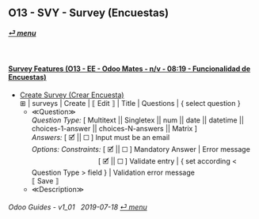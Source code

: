 ## O13 - SVY - Survey (Encuestas)
#### [_&#x23CE; menu_](/o13/ee/o13-ee-guides_menu.md)  

<br>

#### [Survey Features (O13 - EE - Odoo Mates - n/v - 08:19 - Funcionalidad de Encuestas)](https://youtube.com/embed/hFTR26TL0gA?autoplay=1&start=0&end=0&rel=0)<br>

- [Create Survey (Crear Encuesta)](https://youtube.com/embed/hFTR26TL0gA?autoplay=1&start=0&end=0&rel=0)  
  &#x229E; | surveys | Create | &#x27E6; Edit &#x27E7; | Title | Questions | { select question }
  - &#x226A;Question&#x226B;  
  _Question Type:_ \[ Multitext || Singletex || num || date || datetime || choices-1-answer || choices-N-answers || Matrix ]  
  _Answers:_ \[ &#x1F5F9; || &#x2610; ] Input must be an email  
  _Options: Constraints:_ \[ &#x1F5F9; || &#x2610; ] Mandatory Answer | Error message  
&nbsp;&nbsp;&nbsp;&nbsp;&nbsp;&nbsp;&nbsp;&nbsp;&nbsp;&nbsp;&nbsp;&nbsp;&nbsp;&nbsp;&nbsp;&nbsp;&nbsp;&nbsp;&nbsp;&nbsp;&nbsp;&nbsp;&nbsp;&nbsp;&nbsp;&nbsp;&nbsp;&nbsp;&nbsp;&nbsp;&nbsp;&nbsp;&nbsp;&nbsp;\[ &#x1F5F9; || &#x2610; ] Validate entry | { set according < Question Type > field } | Validation error message<br>
 &#x27E6; Save &#x27E7;  
  - &#x226A;Description&#x226B;  

	
###### Odoo Guides - v1_01 &nbsp; 2019-07-18  [_&#x23CE; menu_](/o13/ee/o13-ee-guides_menu.md)  
